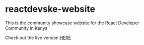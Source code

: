 # reactdevske-website
This is the community showcase website for the React Developer Community in Kenya

Check out the live version [HERE](https://reactdevske.netlify.app/)
